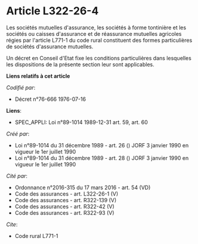 # Article L322-26-4

Les sociétés mutuelles d'assurance, les sociétés à forme tontinière et les sociétés ou caisses d'assurance et de réassurance
mutuelles agricoles régies par l'article L771-1 du code rural constituent des formes particulières de sociétés d'assurance
mutuelles.

Un décret en Conseil d'Etat fixe les conditions particulières dans lesquelles les dispositions de la présente section leur
sont applicables.

**Liens relatifs à cet article**

_Codifié par_:

  - Décret n°76-666 1976-07-16

**Liens**:

  - SPEC_APPLI: Loi n°89-1014 1989-12-31 art. 59, art. 60

_Créé par_:

  - Loi n°89-1014 du 31 décembre 1989 - art. 26 () JORF 3 janvier 1990 en vigueur le 1er juillet 1990
  - Loi n°89-1014 du 31 décembre 1989 - art. 28 () JORF 3 janvier 1990 en vigueur le 1er juillet 1990

_Cité par_:

  - Ordonnance n°2016-315 du 17 mars 2016 - art. 54 (VD)
  - Code des assurances - art. L322-26-1 (V)
  - Code des assurances - art. R322-139 (V)
  - Code des assurances - art. R322-42 (V)
  - Code des assurances - art. R322-93 (V)

_Cite_:

  - Code rural L771-1
